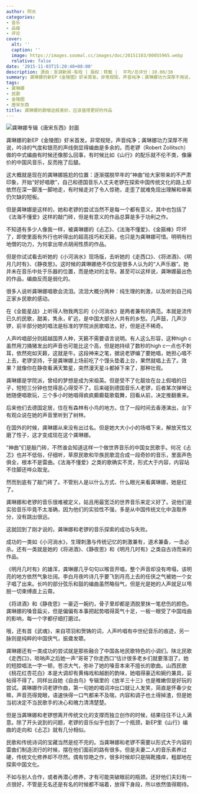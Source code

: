 ```yaml
---
author: 阿水
categories:
- 音乐
- 品碟
- 评论
cover:
  alt: ''
  caption: ''
  image: https://images.soomal.cc/images/doc/20151103/00055965.webp
  relative: false
date: '2015-11-03T15:20:40+08:00'
description: 源自：澎湃新闻-有戏 | 版权：转载 |  平均/总评分：10.00/30
summary: 龚琳娜的新EP《金陵图》虾米首发。非常规矩，声音纯净；龚琳娜功力深厚不用说，吟诗的气度和银亮的声线倒显得编曲是多余的。而老锣（Robert Zollitsch）做的中式编曲有时候还像那么回事，有时候比如《山行》的配乐就不伦不类，像廉价的中国风音乐，反而拖了后腿……
tags:
- 龚琳娜
- 民歌
- 金陵图
- 唐宋东西
title: 龚琳娜的歌喉这般美妙，应该值得更好的作品
---
```


![龚琳娜专辑《唐宋东西》封面](https://images.soomal.cc/images/doc/20151103/00055965_01.webp)





龚琳娜的新EP《金陵图》虾米首发。非常规矩，声音纯净；龚琳娜功力深厚不用说，吟诗的气度和银亮的声线倒显得编曲是多余的。而老锣（Robert Zollitsch）做的中式编曲有时候还像那么回事，有时候比如《山行》的配乐就不伦不类，像廉价的中国风音乐，反而拖了后腿。

这大概就是现在的龚琳娜尴尬的位置：逐渐摆脱早年的“神曲”给大家带来的不严肃印象，开始“好好唱歌”，自己和德国音乐人丈夫老锣在探索中国传统文化的路上却依然在深一脚浅一脚地走，有时候走对了令人惊艳，走歪了就难免现出理解和审美仍欠缺的短板。

但是龚琳娜是这样的，她和老锣的尝试当然不是每一个都有意义，其中也包括了《法海不懂爱》这样的敲门砖，但是有意义的作品总算是多于功利之作。

不知道有多少人像我一样，被龚琳娜的《忐忑》、《法海不懂爱》、《金箍棒》吓坏了，即使里面有外行也听得出的超高技巧和天籁，也只是为龚琳娜可惜。明明有扫地僧的功力，为何拿出带点胡闹性质的作品。

但是你试试看去听她的《小河淌水》现场版，去听她的《走西口》、《将进酒》、《明月几时有》、《静夜思》。这时候的龚琳娜绝不仅仅是很多人认为的“人声乐器”。她并未在音乐中处于乐器的位置，而是绝对的主导。甚至可以这样说，龚琳娜最出色的作品，编曲反而是弱化的。

很多人说听龚琳娜唱歌会流泪。流泪大概分两种：纯生理的刺激，以及听到自己纯正家乡民歌的感动。

在《全能星战》上听得人物我两忘的《小河淌水》是两者兼有的典范。本就是流传已久的民歌，甜美，隽永，旷远，是中国大部分人共有的乡愁。几声鼓，几声沙锣，前半部分她的唱法是标准的学院派民歌唱法，好，但是还不稀奇。



人声吟唱部分则超越国界人种，天籁不需要语言说明。有人这么形容，这种high c虽然用刀捅猪发出的声音也可能比这个高，但是她持续了数秒的high c一点也不刺耳，依然宛如天籁，这就是牛。这段神来之笔，据说老锣编了要她唱，她担心唱不上去，老锣坚持，于是龚琳娜上场前吃了个馒头垫着上台，果然就唱上去了。效果？就像你在静夜看满天繁星，突然漫天星斗都掉下来了，那种壮观。

龚琳娜是学院派，曾经的梦想是成为宋祖英。但是受不了化靓妆在台上假唱的日子，短短三分钟也觉得恶心得受不了。后来碰到德国音乐人老锣，后者某次弹琴让她随便唱歌玩，三个多小时她唱得疯疯癫癫载歌载舞，回看从前，决定推翻重来。

后来他们去德国定居，住在有森林有小鸟的地方。住了一段时间去香港演出，台下有观众说在她的声音里听到了树林。

在国外的时候，龚琳娜从来没有出过名。但是她大大小小的场唱下来，解放天性又磨了性子，这才变成现在这个龚琳娜。

“神曲”们是敲门砖，不然谁会知道这样一个做世界音乐的中国女民歌手。何况《忐忑》也并不低俗，仔细听，草原民歌和华族民歌混合成一段奇妙的音乐，里面声色俱全，根本不是雷曲。《法海不懂爱》之类的歌确实不灵，形式大于内容，内容站不住脚还哗众取宠。

然而到底有了敲门砖了。不管别人是以什么方式、什么眼光来看龚琳娜，她是红了。

龚琳娜和老锣的音乐很难被定义，姑且用最宽泛的世界音乐来定义好了。说他们是实验音乐毕竟不太准确，因为他们的实验性不强，多是从中国传统文化中汲取养分，没有跳出很远。

这就回到了刚才说的，龚琳娜和老锣的音乐探索的成功与失败。

成功的一类如《小河淌水》，生理刺激与传统记忆的刺激兼有，道术兼备，一击必杀。还有一类就是她的《将进酒》、《静夜思》和《明月几时有》之类自古诗而来的作品。

《明月几时有》的雄浑，龚琳娜几乎句句以喉音开唱，整个声音却没有垮塌，该明亮的地方依然气象壮阔。李白月夜吟诗几乎要飞到月亮上去的任侠之气被她一个女子唱了出来。长吟的部分弦乐和鼓的编曲虽然略俗气，但是光是她的人声就足以甩脱一切束缚直上云霄。

《将进酒》和《静夜思》一豪迈一婉约，骨子里却都是洒脱里抹一笔悲伤的颜色。龚琳娜的嗓音扁尖，但是偏偏有本事把起势唱得英气十足，一板一眼受了中国戏曲的影响，每一个字都仔细打磨过。

哦，还有首《武魂》，来自项羽和贺铸的词，人声吟唱有中世纪音乐的痕迹，另一脉则是纯粹的中国侠气，振聋发聩。

龚琳娜还有一类成功的尝试就是那些融合了中国各地民歌特色的小调们。陕北民歌《走西口》，唢呐声之后她一声“哥哥了你走西口”估计很多老乡们就要落泪了。她的短腔唱法一字一顿，苍凉大气，弥补了她的嗓音本来不擅长的歌曲。山西民歌《桃花红杏花白》本是大调却有黄梅戏和越剧的韵味，她唱得豪迈和婉约兼具，妥帖得不得了。同样出自她《自由鸟》专辑里的《放羊三十三》也是稚嫩但是好玩的尝试。龚琳娜作词老锣作曲，第一句她的唱词冲出口就让人发笑，简直是怀春少女嘛，声音亮得晃眼，语速快得一口气都来不及喘，内容和调子也土得掉渣，但是她当初决定不当民歌手的决心和魄力清清楚楚。

但是当龚琳娜和老锣想离开传统文化的支撑而独立创作的时候，结果往往不让人满意。除了开头说到的问题，老锣的音乐似乎也到了一个瓶颈，新EP里《山行》编曲的走向和《忐忑》就有几分相似。



民歌和传统诗词的宝藏当然是挖不完的。当龚琳娜和老锣不需要以形式大于内容的雷曲们制造流行的时候，摆在他们面前的路有很多。但是夫妻二人的音乐素养过硬，传统文化修养却不尽然。偶有惊艳之作，很多时候却只是隔靴搔痒，粗鄙地在探索中国文化。

不如与别人合作，或者再潜心修养，才有可能突破眼前的瓶颈。还好他们夫妇有一点很好，不管是无名还是有名的时候都不端着，放得下身段，所以依然值得期待。
